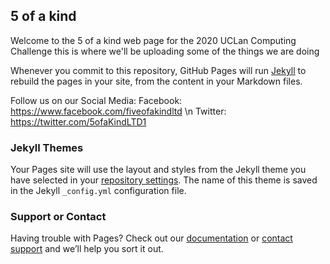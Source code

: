 ## 5 of a kind

Welcome to the 5 of a kind web page for the 2020 UCLan Computing Challenge this is where we'll be uploading some of the things we are doing

Whenever you commit to this repository, GitHub Pages will run [Jekyll](https://jekyllrb.com/) to rebuild the pages in your site, from the content in your Markdown files.

Follow us on our Social Media:
Facebook: https://www.facebook.com/fiveofakindltd \n
Twitter: https://twitter.com/5ofaKindLTD1

### Jekyll Themes

Your Pages site will use the layout and styles from the Jekyll theme you have selected in your [repository settings](https://github.com/5-of-a-kind/5-of-a-kind.github.io/settings). The name of this theme is saved in the Jekyll `_config.yml` configuration file.

### Support or Contact

Having trouble with Pages? Check out our [documentation](https://docs.github.com/categories/github-pages-basics/) or [contact support](https://github.com/contact) and we’ll help you sort it out.
